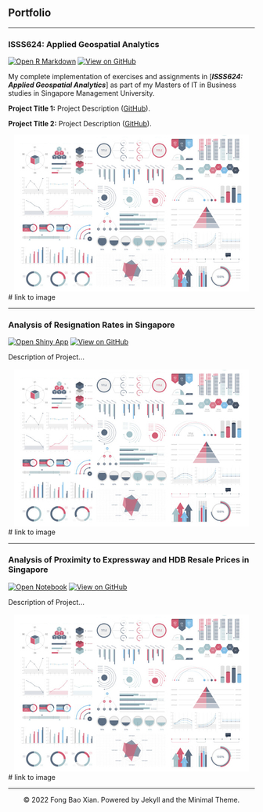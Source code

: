 ## Portfolio

---

### ISSS624: Applied Geospatial Analytics

[![Open R Markdown](https://img.shields.io/badge/R-Open%20Markdown%20Webpage-%23276DC3?logo=R)](https://isss624-fongbx.netlify.app/)
[![View on GitHub](https://img.shields.io/badge/Github-View%20on%20Github-%23181717?logo=Github)](https://github.com/fongbx/ISSS624)

My complete implementation of exercises and assignments in [***ISSS624: Applied Geospatial Analytics***] as part of my Masters of IT in Business studies in Singapore Management University.

**Project Title 1:** Project Description ([GitHub](https://github.com/chriskhanhtran/CS224n-NLP-Solutions/tree/master/assignments/)).

**Project Title 2:** Project Description ([GitHub](https://github.com/chriskhanhtran/CS224n-NLP-Solutions/tree/master/assignments/)).

<center><img src="images/dummy_thumbnail.jpg"/></center> # link to image

---
### Analysis of Resignation Rates in Singapore

[![Open Shiny App](https://img.shields.io/badge/R-Open%20Shiny%20App-%23276DC3?logo=R)](https://fongbx.shinyapps.io/rshiny_app/)
[![View on GitHub](https://img.shields.io/badge/Github-View%20on%20Github-%23181717?logo=Github)](https://github.com/fongbx/ISSS624)

<div style="text-align: justify">Description of Project...</div>
<br>
<center><img src="images/dummy_thumbnail.jpg"/></center> # link to image

---
### Analysis of Proximity to Expressway and HDB Resale Prices in Singapore

[![Open Notebook](https://img.shields.io/badge/Python-Open%20Notebook-%233776AB?logo=Python)](projects/detect-spam-nlp.html)
[![View on GitHub](https://img.shields.io/badge/Github-View%20on%20Github-%23181717?logo=Github)](https://github.com/fongbx/hdb_resale)

<div style="text-align: justify">Description of Project...</div>
<br>
<center><img src="images/dummy_thumbnail.jpg"/></center> # link to image



---
<center>© 2022 Fong Bao Xian. Powered by Jekyll and the Minimal Theme.</center>
